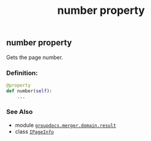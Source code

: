 ﻿---
title: number property
second_title: GroupDocs.Merger for Python via .NET API References
description: 
type: docs
url: /python-net/groupdocs.merger.domain.result/ipageinfo/number/
is_root: false
weight: 50
---

## number property


Gets the page number.
### Definition:
```python
@property
def number(self):
    ...
```

### See Also
* module [`groupdocs.merger.domain.result`](../../)
* class [`IPageInfo`](/merger/python-net/groupdocs.merger.domain.result/ipageinfo)
